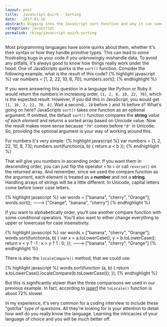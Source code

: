```yaml
---
layout: post
title:  JavaScript Quirk - Sorting
date:   2017-01-16
abstract: Digging into the JavaScript sort function and why it can sometimes lead to surprising or unexpected results
categories: javascript
permalink: /blog/javascript-quirk-sorting
---
```

Most programming languages have some quirks about them, whether it's their syntax or how they handle primitive types.  This can lead to some frustrating bugs in your code if you unknowingly mishandle data.  To avoid any pitfalls, it's always good to know how things really work under the hood.  One of JavaScripts quirks is the `sort()` function.  Consider the following example, what is the result of this code?
{% highlight javascript %}
var numbers = [1, 2, 22, 10, 8, 70];
numbers.sort();
{% endhighlight %}

If you were answering this question in a language like Python or Ruby it would return the numbers in increasing order, `[1, 2, 8, 10, 22, 70]`, which is the expected result.  However, if you did this in JavaScript, you would get `[1, 10, 2, 22, 70, 8]`.  Wait a second... `10` before `2` and `70` before `8`?  What's going on here?  JavaScripts `sort()` takes one function as an optional argument.  If omitted, the default `sort()` function compares the **string** *value of each element* and returns a sorted array based on Unicode value.  Now the result makes more sense because `"70"` comes before `"8"` in Unicode.  So, providing the optional argument is your way of working around this.  

For numbers it's very simple:
{% highlight javascript %}
var numbers = [1, 2, 22, 10, 8, 73];
numbers.sort(function(a, b) {
  return a < b
});
{% endhighlight %}

That will give you numbers in ascending order.  If you want them in descending order, you can just flip the operator `<` to `>` or call `reverse()` on the returned array.  And remember, since we used the compare function as the argument, each element is treated as a **number** and not a **string**.  Handling arrays of strings will be a little different.  In Unicode, capital letters come before lower case letters.

{% highlight javascript %}
var words = ["banana", "cherry", "Orange"];
words.sort();
---> ["Orange", "banana", "cherry"]
{% endhighlight %}

If you want to alphabetically order, you'll use another compare function with some conditional operators.  You'll also want to either change everything to upper or lowercase for case insensitivity.

{% highlight javascript %}
var words = ["banana", "cherry", "Orange"];
words.sort(function(a, b) {
    var x = a.toLowerCase(),
        y = b.toLowerCase();
    return x < y ? -1 : x > y ? 1 : 0;
});
---> ["banana", "cherry", "Orange"]
{% endhighlight %}

There is also the `localeCompare()` method, that we could use:

{% highlight javascript %}
words.sort(function (a, b) {
    return a.toLowerCase().localeCompare(b.toLowerCase());
});
{% endhighlight %}

But this is significantly slower than the three comparisons we used in our previous example.  In fact, according to [jsperf](https://jsperf.com/js-word-sorting) the `toLocale()` function is about 72% slower.  

In my experience, it's very common for a coding interview to include these "gotcha" type of questions.  All they're looking for is your attention to detail how well do you really know the language.  Learning the intricacies of your language of choice and you will be much better off.
